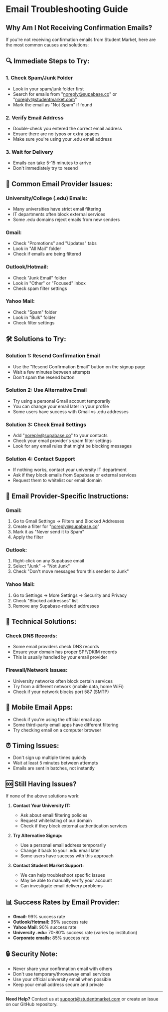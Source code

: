 # Email Troubleshooting Guide

## Why Am I Not Receiving Confirmation Emails?

If you're not receiving confirmation emails from Student Market, here are the most common causes and solutions:

## 🔍 **Immediate Steps to Try:**

### 1. **Check Spam/Junk Folder**
- Look in your spam/junk folder first
- Search for emails from "noreply@supabase.co" or "noreply@studentmarket.com"
- Mark the email as "Not Spam" if found

### 2. **Verify Email Address**
- Double-check you entered the correct email address
- Ensure there are no typos or extra spaces
- Make sure you're using your .edu email address

### 3. **Wait for Delivery**
- Emails can take 5-15 minutes to arrive
- Don't immediately try to resend

## 🚫 **Common Email Provider Issues:**

### **University/College (.edu) Emails:**
- Many universities have strict email filtering
- IT departments often block external services
- Some .edu domains reject emails from new senders

### **Gmail:**
- Check "Promotions" and "Updates" tabs
- Look in "All Mail" folder
- Check if emails are being filtered

### **Outlook/Hotmail:**
- Check "Junk Email" folder
- Look in "Other" or "Focused" inbox
- Check spam filter settings

### **Yahoo Mail:**
- Check "Spam" folder
- Look in "Bulk" folder
- Check filter settings

## 🛠️ **Solutions to Try:**

### **Solution 1: Resend Confirmation Email**
- Use the "Resend Confirmation Email" button on the signup page
- Wait a few minutes between attempts
- Don't spam the resend button

### **Solution 2: Use Alternative Email**
- Try using a personal Gmail account temporarily
- You can change your email later in your profile
- Some users have success with Gmail vs .edu addresses

### **Solution 3: Check Email Settings**
- Add "noreply@supabase.co" to your contacts
- Check your email provider's spam filter settings
- Look for any email rules that might be blocking messages

### **Solution 4: Contact Support**
- If nothing works, contact your university IT department
- Ask if they block emails from Supabase or external services
- Request them to whitelist our email domain

## 📧 **Email Provider-Specific Instructions:**

### **Gmail:**
1. Go to Gmail Settings → Filters and Blocked Addresses
2. Create a filter for "noreply@supabase.co"
3. Mark it as "Never send it to Spam"
4. Apply the filter

### **Outlook:**
1. Right-click on any Supabase email
2. Select "Junk" → "Not Junk"
3. Check "Don't move messages from this sender to Junk"

### **Yahoo Mail:**
1. Go to Settings → More Settings → Security and Privacy
2. Check "Blocked addresses" list
3. Remove any Supabase-related addresses

## 🔧 **Technical Solutions:**

### **Check DNS Records:**
- Some email providers check DNS records
- Ensure your domain has proper SPF/DKIM records
- This is usually handled by your email provider

### **Firewall/Network Issues:**
- University networks often block certain services
- Try from a different network (mobile data, home WiFi)
- Check if your network blocks port 587 (SMTP)

## 📱 **Mobile Email Apps:**
- Check if you're using the official email app
- Some third-party email apps have different filtering
- Try checking email on a computer browser

## ⏰ **Timing Issues:**
- Don't sign up multiple times quickly
- Wait at least 5 minutes between attempts
- Emails are sent in batches, not instantly

## 🆘 **Still Having Issues?**

If none of the above solutions work:

1. **Contact Your University IT:**
   - Ask about email filtering policies
   - Request whitelisting of our domain
   - Check if they block external authentication services

2. **Try Alternative Signup:**
   - Use a personal email address temporarily
   - Change it back to your .edu email later
   - Some users have success with this approach

3. **Contact Student Market Support:**
   - We can help troubleshoot specific issues
   - May be able to manually verify your account
   - Can investigate email delivery problems

## 📊 **Success Rates by Email Provider:**

- **Gmail:** 99% success rate
- **Outlook/Hotmail:** 95% success rate
- **Yahoo Mail:** 90% success rate
- **University .edu:** 70-80% success rate (varies by institution)
- **Corporate emails:** 85% success rate

## 🔒 **Security Note:**

- Never share your confirmation email with others
- Don't use temporary/throwaway email services
- Use your official university email when possible
- Keep your email address secure and private

---

**Need Help?** Contact us at support@studentmarket.com or create an issue on our GitHub repository.
